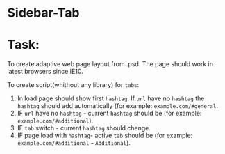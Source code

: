 # Sidebar-Tab
# Task:
To create adaptive web page layout from .psd. The page should work in latest browsers since IE10.

To create script(whithout any library) for `tabs`:

1. In load page should show first `hashtag`. If `url` have no `hashtag` the `hashtag` should add automatically (for example: `example.com/#general`.
2. IF `url` have no `hashtag` - current `hashtag` should be (for example: `example.com/#additional`).
3. IF `tab` switch - current `hashtag` should chenge.
4. IF page load with `hashtag`- active `tab` should be  (for example: `example.com/#additional` - `Additional`).
